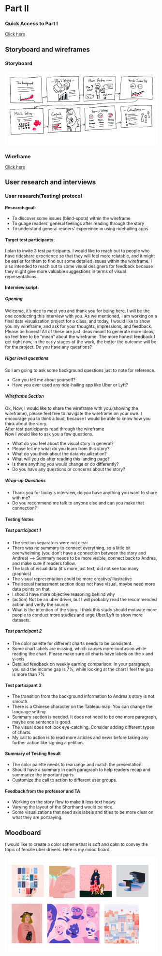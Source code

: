 
# Part II

### Quick Access to Part I
[Click here](finalproject.md)

## Storyboard and wireframes

### Storyboard 
![Image of wireframe](/storyboard1.png)

### Wireframe

[Click here](https://preview.shorthand.com/4BtDcbYiMgXKWjfQ)

## User research and interviews

### User research(Testing) protocol

#### Research goal:
- To discover some issues (blind-spots) within the wireframe
- To guage readers' general feelings after reading through the story
- To understand general readers' expereince in using ridehailing apps 

#### Target test participants: 
I plan to invite 3 test participants. I would like to reach out to people who have rideshare experience so that they will feel more relatable, and it might be easier for them to find out some detailed issues within the wireframe. I also intended to reach out to some visual designers for feedback because they might give more valuable suggestions in terms of visual representations.


#### Interview script:
##### Opening
Welcome, it’s nice to meet you and thank you for being here, I will be the one conducting this interview with you. As we mentioned, I am working on a final data visualization project for a class, and today, I would like to show you my wireframe, and ask for your thoughts, impressions, and feedback. Please be honest! All of these are just ideas meant to generate more ideas, so feel free to be “mean” about the wireframe. The more honest feedback I get right now, in the early stages of the work, the better the outcome will be for the project. Do you have any questions?

##### Higer level questions

So I am going to ask some background questions just to note for reference.
- Can you tell me about yourself?
- Have you ever used any ride-hailing app like Uber or Lyft?

##### Wireframe Section

Ok, Now, I would like to share the wireframe with you.(showing the wireframe), please feel free to navigate the wireframe on your own. I encourage you to think a loud, because I would be able to know how you think about the story.
<br>
After test participants read through the wireframe
<br>
Now I would like to ask you a few questions.
- What do you feel about the visual story in general?
- Please tell me what do you learn from this story?
- What do you think about the data visualization?
- What will you do after reading this landing page?
- Is there anything you would change or do differently?
- Do you have any questions or concerns about the story?

##### Wrap-up Questions
- Thank you for today's interview, do you have anything you want to share with me?
- Do you recommend me talk to anyone else and can you make that connection?


#### Testing Notes

##### Test participant 1
- The section separators were not clear
- There was no summary to connect everything, so a little bit overwhelming (you don't have a connection between the story and Andrea) --> Summary needs to be more visible, connect back to Andrea, and make sure if readers follow.
- The lack of visual data (it's more just text, did not see too many graphics)
- The visual representation could be more creative/illustrative
- The sexual harassment section does not have visual, maybe need more data points on that.
- I should have more objective reasoning behind why
-  (action) Not be an uber driver, but I will probably read the recommended action and verify the source.
-  What is the intention of the story. I think this study should motivate more people to conduct more studies and urge Uber/Lyft to show more datasets.

##### Test participant 2
- The color palette for different charts needs to be consistent.
- Some chart labels are missing, which causes more confusion while reading the chart. Please make sure all charts have labels on the x and y-axis.
- Detailed feedback on weekly earning comparison: In your paragraph, you said the income gap is 7%, while looking at the chart I feel the gap is more than 7%

#### Test participant 3
- The transition from the background information to Andrea's story is not smooth.
- There is a Chinese character on the Tableau map. You can change the language setting.
- Summary section is needed. It does not need to be one more paragraph, maybe one sentence is good.
- The visual does not look eye-catching. Consider adding different types of charts. 
- My call to action is to read more articles and news before taking any further action like signing a petition.

#### Summary of Testing Result
- The color palette needs to rearrange and match the presentation.
- Should have a summary in each paragraph to help readers recap and summarize the important parts.
- Customize the call to action to different user groups.


#### Feedback from the professor and TA
- Working on the story flow to make it less text heavy. 
- Varying the layout of the Shorthand would be nice.
- Some visualizations that need axis labels and titles to be more clear on what they are portraying. 


## Moodboard

I would like to create a color scheme that is soft and calm to convey the topic of female uber drivers. Here is my mood board.

![Image of moodboard](/moodboard.png)
